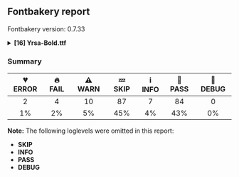 ## Fontbakery report

Fontbakery version: 0.7.33

<details>
<summary><b>[16] Yrsa-Bold.ttf</b></summary>
<details>
<summary>💔 <b>ERROR:</b> Show hinting filesize impact.</summary>

* [com.google.fonts/check/hinting_impact](https://font-bakery.readthedocs.io/en/latest/fontbakery/profiles/googlefonts.html#com.google.fonts/check/hinting_impact)
<pre>--- Rationale ---

This check is merely informative, displaying and useful comparison of filesizes
of hinted versus unhinted font files.


</pre>

* 💔 **ERROR** The condition <FontBakeryCondition:hinting_stats> had an error: OSError: Could not find the libc shared library

</details>
<details>
<summary>💔 <b>ERROR:</b> Font has old ttfautohint applied?</summary>

* [com.google.fonts/check/old_ttfautohint](https://font-bakery.readthedocs.io/en/latest/fontbakery/profiles/googlefonts.html#com.google.fonts/check/old_ttfautohint)
<pre>--- Rationale ---

This check finds which version of ttfautohint was used, by inspecting name
table entries and then finds which version of ttfautohint is currently
installed in the system.


</pre>

* 💔 **ERROR** The check <FontBakeryCheck:com.google.fonts/check/old_ttfautohint> had an error: FailedConditionError: The condition <FontBakeryCondition:hinting_stats> had an error: OSError: Could not find the libc shared library

</details>
<details>
<summary>🔥 <b>FAIL:</b> Check license file has good copyright string.</summary>

* [com.google.fonts/check/license/OFL_copyright](https://font-bakery.readthedocs.io/en/latest/fontbakery/profiles/googlefonts.html#com.google.fonts/check/license/OFL_copyright)
<pre>--- Rationale ---

An OFL.txt file&#x27;s first line should be the font copyright e.g:
&quot;Copyright 2019 The Montserrat Project Authors
(https://github.com/julietaula/montserrat)&quot;


</pre>

* 🔥 **FAIL** First line in license file does not match expected format: "copyright 2010 yrsa and rasa project authors (info@rosettatype.com)"

</details>
<details>
<summary>🔥 <b>FAIL:</b> Check copyright namerecords match license file.</summary>

* [com.google.fonts/check/name/license](https://font-bakery.readthedocs.io/en/latest/fontbakery/profiles/googlefonts.html#com.google.fonts/check/name/license)
<pre>--- Rationale ---

A known licensing description must be provided in the NameID 14 (LICENSE
DESCRIPTION) entries of the name table.

The source of truth for this check (to determine which license is in use) is a
file placed side-by-side to your font project including the licensing terms.

Depending on the chosen license, one of the following string snippets is
expected to be found on the NameID 13 (LICENSE DESCRIPTION) entries of the name
table:
- &quot;This Font Software is licensed under the SIL Open Font License, Version 1.1.
This license is available with a FAQ at: https://scripts.sil.org/OFL&quot;
- &quot;Licensed under the Apache License, Version 2.0&quot;
- &quot;Licensed under the Ubuntu Font Licence 1.0.&quot;


Currently accepted licenses are Apache or Open Font License.
For a small set of legacy families the Ubuntu Font License may be acceptable as
well.

When in doubt, please choose OFL for new font projects.


</pre>

* 🔥 **FAIL** License file LICENSE.txt exists but NameID 13 (LICENSE DESCRIPTION) value on platform 3 (WINDOWS) is not specified for that. Value was: "This Font Software is licensed under the SIL Open Font License, Version 1.1. This license is available with a FAQ at: https://scripts.sil.org/OFL" Must be changed to "Licensed under the Apache License, Version 2.0" [code: wrong]

</details>
<details>
<summary>🔥 <b>FAIL:</b> Copyright notices match canonical pattern in fonts</summary>

* [com.google.fonts/check/font_copyright](https://font-bakery.readthedocs.io/en/latest/fontbakery/profiles/googlefonts.html#com.google.fonts/check/font_copyright)

* 🔥 **FAIL** Name Table entry: Copyright notices should match a pattern similar to: "Copyright 2019 The Familyname Project Authors (git url)"
But instead we have got:
"Copyright 2010 Yrsa and Rasa Project Authors (info@rosettatype.com)" [code: bad-notice-format]

</details>
<details>
<summary>🔥 <b>FAIL:</b> Check if the vertical metrics of a family are similar to the same family hosted on Google Fonts.</summary>

* [com.google.fonts/check/vertical_metrics_regressions](https://font-bakery.readthedocs.io/en/latest/fontbakery/profiles/googlefonts.html#com.google.fonts/check/vertical_metrics_regressions)
<pre>--- Rationale ---

If the family already exists on Google Fonts, we need to ensure that the
checked family&#x27;s vertical metrics are similar. This check will test the
following schema which was outlined in Fontbakery issue #1162 [1]:

- The family should visually have the same vertical metrics as the Regular
style hosted on Google Fonts.
- If the family on Google Fonts has differing hhea and typo metrics, the family
being checked should use the typo metrics for both the hhea and typo entries.
- If the family on Google Fonts has use typo metrics not enabled and the family
being checked has it enabled, the hhea and typo metrics should use the family
on Google Fonts winAscent and winDescent values.
- If the upms differ, the values must be scaled so the visual appearance is the
same.

[1] https://github.com/googlefonts/fontbakery/issues/1162


</pre>

* 🔥 **FAIL** Yrsa Bold: OS/2 sTypoAscender is 971 when it should be 728 [code: bad-typo-ascender]
* 🔥 **FAIL** Yrsa Bold: OS/2 sTypoDescender is -423 when it should be -272 [code: bad-typo-descender]
* 🔥 **FAIL** Yrsa Bold: hhea Ascender is 971 when it should be 728 [code: bad-hhea-ascender]
* 🔥 **FAIL** Yrsa Bold: hhea Descender is -423 when it should be -272 [code: bad-hhea-descender]

</details>
<details>
<summary>⚠ <b>WARN:</b> Glyphs are similiar to Google Fonts version?</summary>

* [com.google.fonts/check/production_glyphs_similarity](https://font-bakery.readthedocs.io/en/latest/fontbakery/profiles/googlefonts.html#com.google.fonts/check/production_glyphs_similarity)

* ⚠ **WARN** Following glyphs differ greatly from Google Fonts version: [at, currency, dollar, dollar.tf, eng, m, minute, n, nacute, napostrophe, ncaron, ntilde, oe, percent, perthousand, second, trademark, uni1E9E, uni20B9, uni20B9.tf, uni20BA, uni20BA.tf, w, wacute, wcircumflex, wdieresis, wgrave, yen]

</details>
<details>
<summary>⚠ <b>WARN:</b> Check if each glyph has the recommended amount of contours.</summary>

* [com.google.fonts/check/contour_count](https://font-bakery.readthedocs.io/en/latest/fontbakery/profiles/googlefonts.html#com.google.fonts/check/contour_count)
<pre>--- Rationale ---

Visually QAing thousands of glyphs by hand is tiring. Most glyphs can only be
constructured in a handful of ways. This means a glyph&#x27;s contour count will
only differ slightly amongst different fonts, e.g a &#x27;g&#x27; could either be 2 or 3
contours, depending on whether its double story or single story.

However, a quotedbl should have 2 contours, unless the font belongs to a
display family.

This check currently does not cover variable fonts because there&#x27;s plenty of
alternative ways of constructing glyphs with multiple outlines for each feature
in a VarFont. The expected contour count data for this check is currently
optimized for the typical construction of glyphs in static fonts.


</pre>

* ⚠ **WARN** This check inspects the glyph outlines and detects the total number of contours in each of them. The expected values are infered from the typical ammounts of contours observed in a large collection of reference font families. The divergences listed below may simply indicate a significantly different design on some of your glyphs. On the other hand, some of these may flag actual bugs in the font such as glyphs mapped to an incorrect codepoint. Please consider reviewing the design and codepoint assignment of these to make sure they are correct.

The following glyphs do not have the recommended number of contours:

Glyph name: uni1E08	Contours detected: 3	Expected: 2
Glyph name: uni1E09	Contours detected: 3	Expected: 2
Glyph name: uni1E1C	Contours detected: 3	Expected: 2
Glyph name: uni1E1D	Contours detected: 4	Expected: 3
Glyph name: uni1E08	Contours detected: 3	Expected: 2
Glyph name: uni1E09	Contours detected: 3	Expected: 2
Glyph name: uni1E1C	Contours detected: 3	Expected: 2
Glyph name: uni1E1D	Contours detected: 4	Expected: 3 [code: contour-count]

</details>
<details>
<summary>⚠ <b>WARN:</b> Are there caret positions declared for every ligature?</summary>

* [com.google.fonts/check/ligature_carets](https://font-bakery.readthedocs.io/en/latest/fontbakery/profiles/googlefonts.html#com.google.fonts/check/ligature_carets)
<pre>--- Rationale ---

All ligatures in a font must have corresponding caret (text cursor) positions
defined in the GDEF table, otherwhise, users may experience issues with caret
rendering.

If using GlyphsApp, ligature carets can be set directly on canvas by accessing
the `Glyph -&gt; Set Anchors` menu option or by pressing the `Cmd+U` keyboard
shortcut.

If designing with UFOs, (as of Oct 2020) ligature carets are not yet compiled
by ufo2ft, and therefore will not build via FontMake. See
googlefonts/ufo2ft/issues/329


</pre>

* ⚠ **WARN** This font lacks caret position values for ligature glyphs on its GDEF table. [code: lacks-caret-pos]

</details>
<details>
<summary>⚠ <b>WARN:</b> Is there kerning info for non-ligated sequences?</summary>

* [com.google.fonts/check/kerning_for_non_ligated_sequences](https://font-bakery.readthedocs.io/en/latest/fontbakery/profiles/googlefonts.html#com.google.fonts/check/kerning_for_non_ligated_sequences)
<pre>--- Rationale ---

Fonts with ligatures should have kerning on the corresponding non-ligated
sequences for text where ligatures aren&#x27;t used (eg
https://github.com/impallari/Raleway/issues/14).


</pre>

* ⚠ **WARN** GPOS table lacks kerning info for the following non-ligated sequences:
	- f + i
	- i + j
	- j + t
	- germandbls + i
	- f.ascender + i
	- f.f + i

   [code: lacks-kern-info]

</details>
<details>
<summary>⚠ <b>WARN:</b> Check mark characters are in GDEF mark glyph class)</summary>

* [com.google.fonts/check/gdef_spacing_marks](https://font-bakery.readthedocs.io/en/latest/fontbakery/profiles/gdef.html#com.google.fonts/check/gdef_spacing_marks)
<pre>--- Rationale ---

Glyphs in the GDEF mark glyph class should be non-spacing.
Spacing glyphs in the GDEF mark glyph class may have incorrect anchor
positioning that was only intended for building composite glyphs during design.


</pre>

* ⚠ **WARN** The following spacing glyphs may be in the GDEF mark glyph class by mistake:
	 uni02C9 [code: spacing-mark-glyphs]

</details>
<details>
<summary>⚠ <b>WARN:</b> Check mark characters are in GDEF mark glyph class</summary>

* [com.google.fonts/check/gdef_mark_chars](https://font-bakery.readthedocs.io/en/latest/fontbakery/profiles/gdef.html#com.google.fonts/check/gdef_mark_chars)
<pre>--- Rationale ---

Mark characters should be in the GDEF mark glyph class.


</pre>

* ⚠ **WARN** The following mark characters could be in the GDEF mark glyph class:
	 U+0335 [code: mark-chars]

</details>
<details>
<summary>⚠ <b>WARN:</b> Check GDEF mark glyph class doesn't have characters that are not marks)</summary>

* [com.google.fonts/check/gdef_non_mark_chars](https://font-bakery.readthedocs.io/en/latest/fontbakery/profiles/gdef.html#com.google.fonts/check/gdef_non_mark_chars)
<pre>--- Rationale ---

Glyphs in the GDEF mark glyph class become non-spacing and may be repositioned
if they have mark anchors.
Only combining mark glyphs should be in that class. Any non-mark glyph must not
be in that class, in particular spacing glyphs.


</pre>

* ⚠ **WARN** The following non-mark characters should not be in the GDEF mark glyph class:
	 U+02C9 [code: non-mark-chars]

</details>
<details>
<summary>⚠ <b>WARN:</b> Do any segments have colinear vectors?</summary>

* [com.google.fonts/check/outline_colinear_vectors](https://font-bakery.readthedocs.io/en/latest/fontbakery/profiles/<Section: Outline Correctness Checks>.html#com.google.fonts/check/outline_colinear_vectors)
<pre>--- Rationale ---

This test looks for consecutive line segments which have the same angle. This
normally happens if an outline point has been added by accident.

This test is not run for variable fonts, as they may legitimately have colinear
vectors.


</pre>

* ⚠ **WARN** The following glyphs have colinear vectors:
	* arrowboth: L<<198.0,323.0>--<258.0,329.0>> -> L<<258.0,329.0>--<717.0,329.0>>
	* arrowboth: L<<258.0,329.0>--<717.0,329.0>> -> L<<717.0,329.0>--<777.0,323.0>>
	* arrowboth: L<<717.0,243.0>--<258.0,243.0>> -> L<<258.0,243.0>--<198.0,249.0>>
	* arrowdown: L<<322.0,205.0>--<328.0,265.0>> -> L<<328.0,265.0>--<328.0,538.0>>
	* arrowleft: L<<197.0,322.0>--<258.0,328.0>> -> L<<258.0,328.0>--<531.0,328.0>>
	* arrowup: L<<322.0,380.0>--<328.0,320.0>> -> L<<328.0,320.0>--<328.0,47.0>>
	* arrowupdown: L<<322.0,573.0>--<328.0,512.0>> -> L<<328.0,512.0>--<328.0,54.0>>
	* arrowupdown: L<<328.0,512.0>--<328.0,54.0>> -> L<<328.0,54.0>--<322.0,-7.0>>
	* dagger: L<<119.0,413.0>--<113.0,503.0>> -> L<<113.0,503.0>--<113.0,573.0>>
	* dagger: L<<251.0,573.0>--<251.0,503.0>> -> L<<251.0,503.0>--<245.0,413.0>> and 22 more. [code: found-colinear-vectors]

</details>
<details>
<summary>⚠ <b>WARN:</b> Do outlines contain any jaggy segments?</summary>

* [com.google.fonts/check/outline_jaggy_segments](https://font-bakery.readthedocs.io/en/latest/fontbakery/profiles/<Section: Outline Correctness Checks>.html#com.google.fonts/check/outline_jaggy_segments)
<pre>--- Rationale ---

This test heuristically detects outline segments which form a particularly
small angle, indicative of an outline error. This may cause false positives in
cases such as extreme ink traps, so should be regarded as advisory and backed
up by manual inspection.


</pre>

* ⚠ **WARN** The following glyphs have jaggy segments:
	* aogonek: L<<327.0,-5.0>--<327.0,-5.0>>/B<<327.0,-5.0>-<306.0,-1.0>-<291.0,10.0>> = 10.784297867562596
	* at.case: B<<459.5,200.0>-<461.0,220.0>-<464.0,241.0>>/B<<464.0,241.0>-<440.0,157.0>-<406.0,117.0>> = 7.815293546766825
	* at: B<<459.5,110.0>-<461.0,130.0>-<464.0,151.0>>/B<<464.0,151.0>-<440.0,67.0>-<406.0,27.0>> = 7.815293546766825
	* three.dnom: B<<290.0,219.0>-<260.0,197.0>-<225.0,192.0>>/B<<225.0,192.0>-<253.0,192.0>-<278.0,183.5>> = 8.13010235415596
	* three.lf.tf: B<<373.5,355.0>-<336.0,318.0>-<277.0,306.0>>/B<<277.0,306.0>-<315.0,308.0>-<352.5,294.0>> = 8.483775513402376
	* three.lf: B<<364.5,355.0>-<327.0,318.0>-<268.0,306.0>>/B<<268.0,306.0>-<306.0,308.0>-<343.5,294.0>> = 8.483775513402376
	* three.numr: B<<290.0,446.0>-<260.0,424.0>-<225.0,419.0>>/B<<225.0,419.0>-<253.0,419.0>-<278.0,410.5>> = 8.13010235415596
	* three.tf: B<<356.5,315.5>-<322.0,282.0>-<272.0,269.0>>/B<<272.0,269.0>-<307.0,271.0>-<341.0,259.5>> = 11.303728274855175
	* three: B<<337.5,315.5>-<303.0,282.0>-<253.0,269.0>>/B<<253.0,269.0>-<288.0,271.0>-<322.0,259.5>> = 11.303728274855175
	* threequarters: B<<290.0,446.0>-<260.0,424.0>-<225.0,419.0>>/B<<225.0,419.0>-<253.0,419.0>-<278.0,410.5>> = 8.13010235415596 and 5 more. [code: found-jaggy-segments]

</details>
<details>
<summary>⚠ <b>WARN:</b> Do outlines contain any semi-vertical or semi-horizontal lines?</summary>

* [com.google.fonts/check/outline_semi_vertical](https://font-bakery.readthedocs.io/en/latest/fontbakery/profiles/<Section: Outline Correctness Checks>.html#com.google.fonts/check/outline_semi_vertical)
<pre>--- Rationale ---

This test detects line segments which are nearly, but not quite, exactly
horizontal or vertical. Sometimes such lines are created by design, but often
they are indicative of a design error.

This test is disabled for italic styles, which often contain nearly-upright
lines.


</pre>

* ⚠ **WARN** The following glyphs have semi-vertical/semi-horizontal lines:
	* bar: L<<168.0,693.0>--<167.0,-116.0>>
	* estimated: L<<472.0,237.0>--<176.0,238.0>>
	* pi: L<<186.0,423.0>--<511.0,425.0>> and uni018F: L<<43.0,287.0>--<385.0,286.0>> [code: found-semi-vertical]

</details>
<br>
</details>

### Summary

| 💔 ERROR | 🔥 FAIL | ⚠ WARN | 💤 SKIP | ℹ INFO | 🍞 PASS | 🔎 DEBUG |
|:-----:|:----:|:----:|:----:|:----:|:----:|:----:|
| 2 | 4 | 10 | 87 | 7 | 84 | 0 |
| 1% | 2% | 5% | 45% | 4% | 43% | 0% |

**Note:** The following loglevels were omitted in this report:
* **SKIP**
* **INFO**
* **PASS**
* **DEBUG**
